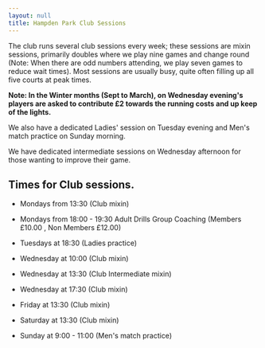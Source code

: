 ```yaml
---
layout: null
title: Hampden Park Club Sessions
---
```


 The club runs several club sessions every week; these sessions are mixin sessions, primarily doubles where we play nine games and change round (Note: When there are odd numbers attending, we play seven games to reduce wait times). Most sessions are usually busy, quite often filling up all five courts at peak times. 

 **Note: In the Winter months (Sept to March), on Wednesday evening's players are asked to contribute £2 towards the running costs and up keep of the lights.**
 
 We also have a dedicated Ladies' session on Tuesday evening and Men's match practice on Sunday morning.

 We have dedicated intermediate sessions on Wednesday afternoon for those wanting to improve their game.


## Times for Club sessions.

* Mondays from 13:30 (Club mixin)

* Mondays from 18:00 - 19:30  Adult Drills Group Coaching (Members £10.00 , Non Members £12.00)

* Tuesdays at 18:30 (Ladies practice)

* Wednesday at 10:00 (Club mixin)

* Wednesday at 13:30 (Club Intermediate mixin)

* Wednesday at 17:30  (Club mixin)

* Friday at 13:30 (Club mixin)

* Saturday at 13:30 (Club mixin)

* Sunday at 9:00 - 11:00 (Men's match practice)
